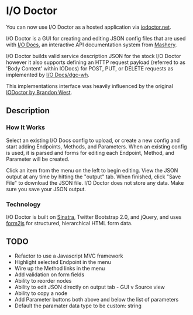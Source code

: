 I/O Doctor
==========

You can now use I/O Doctor as a hosted application via [iodoctor.net](http://www.iodoctor.net).

I/O Doctor is a GUI for creating and editing JSON config files that are used with [I/O Docs](https://github.com/mashery/iodocs), an interactive API documentation system from [Mashery](http://www.mashery.com).

I/O Doctor builds valid service description JSON for the stock I/O Doctor however it also supports defining an HTTP request payload (referred to as 'Body Content' within IODocs) for POST, PUT, or DELETE requests as implemented by [I/O Docs/dgc-wh](https://github.com/dgc-wh/iodocs).

This implementations interface was heavily influenced by the original [IODoctor by Brandon West](https://github.com/brandonmwest/iodoctor).

Description
-----------
### How It Works

Select an existing I/O Docs config to upload, or create a new config and start adding Endpoints, Methods, and Parameters. When an existing config is used, it is parsed and forms for editing each Endpoint, Method, and Parameter will be created. 

Click an item from the menu on the left to begin editing. View the JSON output at any time by hitting the "output" tab. When finished, click "Save File" to download the JSON file. I/O Doctor does not store any data. Make sure you save your JSON output.

### Technology

I/O Doctor is built on [Sinatra](http://www.sinatrarb.com), Twitter Bootstrap 2.0, and jQuery, and uses [form2js](https://github.com/maxatwork/form2js) for structured, hierarchical HTML form data. 

TODO
----

* Refactor to use a Javascript MVC framework
* Highlight selected Endpoint in the menu
* Wire up the Method links in the menu
* Add validation on form fields
* Ability to reorder nodes
* Ability to edit JSON directly on output tab - GUI v Source view
* Ability to copy a node
* Add Parameter buttons both above and below the list of parameters
* Default the paramater data type to be custom: string